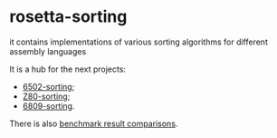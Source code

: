# rosetta-sorting
it contains implementations of various sorting algorithms for different assembly languages

It is a hub for the next projects:
* [6502-sorting](https://github.com/litwr2/6502-sorting);
* [Z80-sorting](https://github.com/litwr2/Z80-sorting);
* [6809-sorting](https://github.com/litwr2/6809-sorting).

There is also [benchmark result comparisons](https://litwr2.github.io/litwr2/sort-benchmark/main.html).
